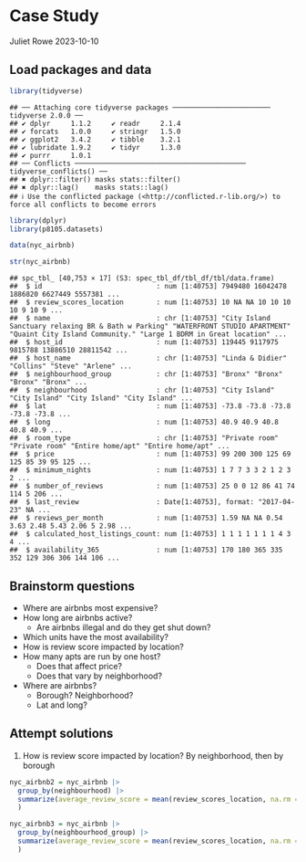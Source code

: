 Case Study
================
Juliet Rowe
2023-10-10

## Load packages and data

``` r
library(tidyverse)
```

    ## ── Attaching core tidyverse packages ──────────────────────── tidyverse 2.0.0 ──
    ## ✔ dplyr     1.1.2     ✔ readr     2.1.4
    ## ✔ forcats   1.0.0     ✔ stringr   1.5.0
    ## ✔ ggplot2   3.4.2     ✔ tibble    3.2.1
    ## ✔ lubridate 1.9.2     ✔ tidyr     1.3.0
    ## ✔ purrr     1.0.1     
    ## ── Conflicts ────────────────────────────────────────── tidyverse_conflicts() ──
    ## ✖ dplyr::filter() masks stats::filter()
    ## ✖ dplyr::lag()    masks stats::lag()
    ## ℹ Use the conflicted package (<http://conflicted.r-lib.org/>) to force all conflicts to become errors

``` r
library(dplyr)
library(p8105.datasets)

data(nyc_airbnb)

str(nyc_airbnb)
```

    ## spc_tbl_ [40,753 × 17] (S3: spec_tbl_df/tbl_df/tbl/data.frame)
    ##  $ id                            : num [1:40753] 7949480 16042478 1886820 6627449 5557381 ...
    ##  $ review_scores_location        : num [1:40753] 10 NA NA 10 10 10 10 9 10 9 ...
    ##  $ name                          : chr [1:40753] "City Island Sanctuary relaxing BR & Bath w Parking" "WATERFRONT STUDIO APARTMENT" "Quaint City Island Community." "Large 1 BDRM in Great location" ...
    ##  $ host_id                       : num [1:40753] 119445 9117975 9815788 13886510 28811542 ...
    ##  $ host_name                     : chr [1:40753] "Linda & Didier" "Collins" "Steve" "Arlene" ...
    ##  $ neighbourhood_group           : chr [1:40753] "Bronx" "Bronx" "Bronx" "Bronx" ...
    ##  $ neighbourhood                 : chr [1:40753] "City Island" "City Island" "City Island" "City Island" ...
    ##  $ lat                           : num [1:40753] -73.8 -73.8 -73.8 -73.8 -73.8 ...
    ##  $ long                          : num [1:40753] 40.9 40.9 40.8 40.8 40.9 ...
    ##  $ room_type                     : chr [1:40753] "Private room" "Private room" "Entire home/apt" "Entire home/apt" ...
    ##  $ price                         : num [1:40753] 99 200 300 125 69 125 85 39 95 125 ...
    ##  $ minimum_nights                : num [1:40753] 1 7 7 3 3 2 1 2 3 2 ...
    ##  $ number_of_reviews             : num [1:40753] 25 0 0 12 86 41 74 114 5 206 ...
    ##  $ last_review                   : Date[1:40753], format: "2017-04-23" NA ...
    ##  $ reviews_per_month             : num [1:40753] 1.59 NA NA 0.54 3.63 2.48 5.43 2.06 5 2.98 ...
    ##  $ calculated_host_listings_count: num [1:40753] 1 1 1 1 1 1 1 4 3 4 ...
    ##  $ availability_365              : num [1:40753] 170 180 365 335 352 129 306 306 144 106 ...

## Brainstorm questions

- Where are airbnbs most expensive?
- How long are airbnbs active?
  - Are airbnbs illegal and do they get shut down?
- Which units have the most availability?
- How is review score impacted by location?
- How many apts are run by one host?
  - Does that affect price?
  - Does that vary by neighborhood?
- Where are airbnbs?
  - Borough? Neighborhood?
  - Lat and long?

## Attempt solutions

1)  How is review score impacted by location? By neighborhood, then by
    borough

``` r
nyc_airbnb2 = nyc_airbnb |>
  group_by(neighbourhood) |>
  summarize(average_review_score = mean(review_scores_location, na.rm = TRUE)
  )

nyc_airbnb3 = nyc_airbnb |>
  group_by(neighbourhood_group) |>
  summarize(average_review_score = mean(review_scores_location, na.rm = TRUE)
  )
```
